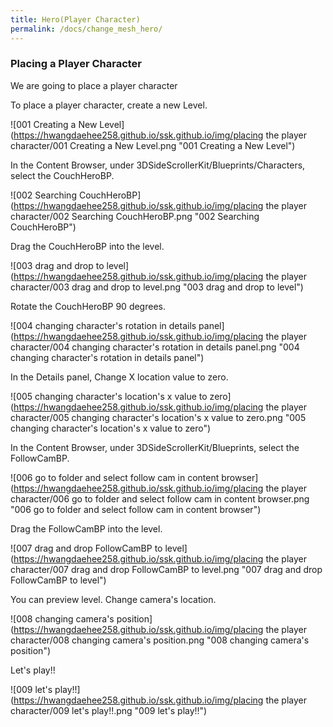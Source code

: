 ```yaml
---
title: Hero(Player Character)
permalink: /docs/change_mesh_hero/
---
```


### Placing a Player Character

We are going to place a player character



To place a player character, create a new Level.

![001 Creating a New Level](https://hwangdaehee258.github.io/ssk.github.io/img/placing the player character/001 Creating a New Level.png "001 Creating a New Level")


In the Content Browser, under 3DSideScrollerKit/Blueprints/Characters, select the CouchHeroBP.

![002 Searching CouchHeroBP](https://hwangdaehee258.github.io/ssk.github.io/img/placing the player character/002 Searching CouchHeroBP.png "002 Searching CouchHeroBP")


Drag the CouchHeroBP into the level.

![003 drag and drop to level](https://hwangdaehee258.github.io/ssk.github.io/img/placing the player character/003 drag and drop to level.png "003 drag and drop to level")


Rotate the CouchHeroBP 90 degrees.

![004 changing character's rotation in details panel](https://hwangdaehee258.github.io/ssk.github.io/img/placing the player character/004 changing character's rotation in details panel.png "004 changing character's rotation in details panel")


In the Details panel, Change X location value to zero.

![005 changing character's location's x value to zero](https://hwangdaehee258.github.io/ssk.github.io/img/placing the player character/005 changing character's location's x value to zero.png "005 changing character's location's x value to zero")


In the Content Browser, under 3DSideScrollerKit/Blueprints, select the FollowCamBP.

![006 go to folder and select follow cam in content browser](https://hwangdaehee258.github.io/ssk.github.io/img/placing the player character/006 go to folder and select follow cam in content browser.png "006 go to folder and select follow cam in content browser")


Drag the FollowCamBP into the level.

![007 drag and drop FollowCamBP to level](https://hwangdaehee258.github.io/ssk.github.io/img/placing the player character/007 drag and drop FollowCamBP to level.png "007 drag and drop FollowCamBP to level")


You can preview level. Change camera's location.

![008 changing camera's position](https://hwangdaehee258.github.io/ssk.github.io/img/placing the player character/008 changing camera's position.png "008 changing camera's position")


Let's play!!

![009 let's play!!](https://hwangdaehee258.github.io/ssk.github.io/img/placing the player character/009 let's play!!.png "009 let's play!!")



